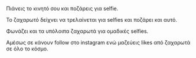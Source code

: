Πιάνεις το κινητό σου και ποζάρεις για selfie.

Το ζαχαρωτό δείχνει να τρελαίνεται για selfies και ποζάρει και αυτό.

Φωνάζει και τα υπόλοιπα ζαχαρωτά για ομαδικές selfies.

Αμέσως σε κάνουν follow στο instagram ενώ μαζεύεις likes από ζαχαρωτά σε όλο το κόσμο.
